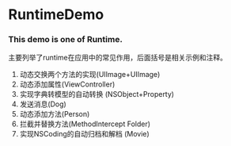 # RuntimeDemo

### This demo is one of Runtime.


主要列举了runtime在应用中的常见作用，后面括号是相关示例和注释。

1. 动态交换两个方法的实现(UIImage+UIImage)
2. 动态添加属性(ViewController)
3. 实现字典转模型的自动转换 (NSObject+Property)
4. 发送消息(Dog)
5. 动态添加方法(Person)
6. 拦截并替换方法(MethodIntercept Folder)
7. 实现NSCoding的自动归档和解档 (Movie)

